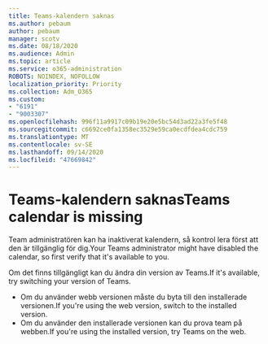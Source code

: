 ```yaml
---
title: Teams-kalendern saknas
ms.author: pebaum
author: pebaum
manager: scotv
ms.date: 08/18/2020
ms.audience: Admin
ms.topic: article
ms.service: o365-administration
ROBOTS: NOINDEX, NOFOLLOW
localization_priority: Priority
ms.collection: Adm_O365
ms.custom:
- "6191"
- "9003307"
ms.openlocfilehash: 996f11a9917c09b19e20e5bc54d3ad22a3fe5f48
ms.sourcegitcommit: c6692ce0fa1358ec3529e59ca0ecdfdea4cdc759
ms.translationtype: MT
ms.contentlocale: sv-SE
ms.lasthandoff: 09/14/2020
ms.locfileid: "47669842"
---
```

# <a name="teams-calendar-is-missing"></a><span data-ttu-id="9afa6-102">Teams-kalendern saknas</span><span class="sxs-lookup"><span data-stu-id="9afa6-102">Teams calendar is missing</span></span>

<span data-ttu-id="9afa6-103">Team administratören kan ha inaktiverat kalendern, så kontrol lera först att den är tillgänglig för dig.</span><span class="sxs-lookup"><span data-stu-id="9afa6-103">Your Teams administrator might have disabled the calendar, so first verify that it's available to you.</span></span>

<span data-ttu-id="9afa6-104">Om det finns tillgängligt kan du ändra din version av Teams.</span><span class="sxs-lookup"><span data-stu-id="9afa6-104">If it's available, try switching your version of Teams.</span></span>

- <span data-ttu-id="9afa6-105">Om du använder webb versionen måste du byta till den installerade versionen.</span><span class="sxs-lookup"><span data-stu-id="9afa6-105">If you're using the web version, switch to the installed version.</span></span>
- <span data-ttu-id="9afa6-106">Om du använder den installerade versionen kan du prova team på webben.</span><span class="sxs-lookup"><span data-stu-id="9afa6-106">If you're using the installed version, try Teams on the web.</span></span>